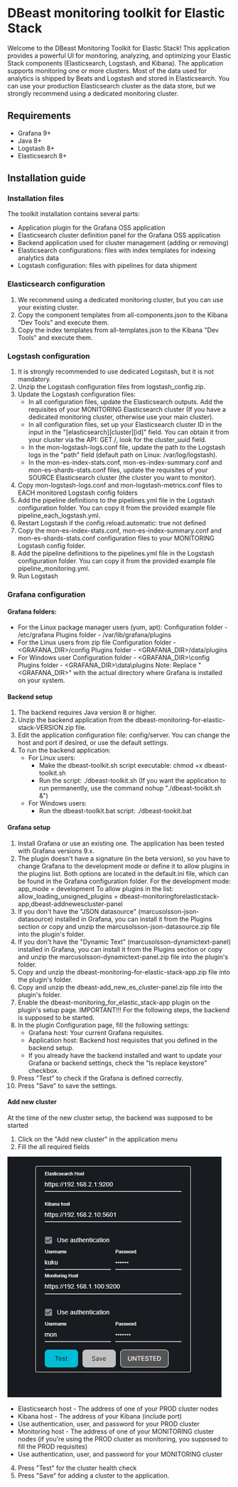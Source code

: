# DBeast monitoring toolkit for Elastic Stack
Welcome to the DBeast Monitoring Toolkit for Elastic Stack! This application provides a powerful UI for monitoring, analyzing, and optimizing your Elastic Stack components (Elasticsearch, Logstash, and Kibana).
The application supports monitoring one or more clusters.
Most of the data used for analytics is shipped by Beats and Logstash and stored in Elasticsearch. You can use your production Elasticsearch cluster as the data store, but we strongly recommend using a dedicated monitoring cluster.

## Requirements
- Grafana 9+
- Java 8+
- Logstash 8+
- Elasticsearch 8+

## Installation guide
### Installation files
The toolkit installation contains several parts:
- Application plugin for the Grafana OSS application
- Elasticsearch cluster definition panel for the Grafana OSS application
- Backend application used for cluster management (adding or removing)
- Elasticsearch configurations: files with index templates for indexing analytics data
- Logstash configuration: files with pipelines for data shipment

### Elasticsearch configuration
1. We recommend using a dedicated monitoring cluster, but you can use your existing cluster.
2. Copy the component templates from all-components.json to the Kibana "Dev Tools" and execute them.
3. Copy the index templates from all-templates.json to the Kibana "Dev Tools" and execute them.
   
   
### Logstash configuration
1. It is strongly recommended to use dedicated Logstash, but it is not mandatory.
2. Unzip the Logstash configuration files from logstash_config.zip.
3. Update the Logstash configuration files:
    - In all configuration files, update the Elasticsearch outputs. Add the requisites of your MONITORING Elasticsearch cluster (If you have a dedicated monitoring cluster, otherwise use your main cluster).
    - In all configuration files, set up your Elasticsearch cluster ID in the input in the "[elasticsearch][cluster][id]" field. You can obtain it from your cluster via the API: GET /, look for the cluster_uuid field.
    - In the mon-logstash-logs.conf file, update the path to the Logstash logs in the "path" field (default path on Linux: /var/log/logstash).
    - In the mon-es-index-stats.conf, mon-es-index-summary.conf and mon-es-shards-stats.conf files, update the requisites of your SOURCE Elasticsearch cluster (the cluster you want to monitor).
4. Copy mon-logstash-logs.conf and mon-logstash-metrics.conf files to EACH monitored Logstash config folders
5. Add the pipeline definitions to the pipelines.yml file in the Logstash configuration folder. You can copy it from the provided example file pipeline_each_logstash.yml.
6. Restart Logstash if the config.reload.automatic: true not defined
7. Copy the mon-es-index-stats.conf, mon-es-index-summary.conf and mon-es-shards-stats.conf configuration files to your MONITORING Logstash config folder.
8. Add the pipeline definitions to the pipelines.yml file in the Logstash configuration folder. You can copy it from the provided example file pipeline_monitoring.yml.
9. Run Logstash

### Grafana configuration
#### Grafana folders:
- For the Linux package manager users (yum, apt):
  Configuration folder - /etc/grafana
  Plugins folder - /var/lib/grafana/plugins
- For the Linux users from zip file
  Configuration folder - <GRAFANA_DIR>/config
  Plugins folder - <GRAFANA_DIR>/data/plugins
- For Windows user
  Configuration folder - <GRAFANA_DIR>\config
  Plugins folder - <GRAFANA_DIR>\data\plugins
Note: Replace "<GRAFANA_DIR>" with the actual directory where Grafana is installed on your system.

#### Backend setup
1. The backend requires Java version 8 or higher.
2. Unzip the backend application from the dbeast-monitoring-for-elastic-stack-VERSION.zip file.
3. Edit the application configuration file: config/server. You can change the host and port if desired, or use the default settings.
4. To run the backend application:
    - For Linux users:
        * Make the dbeast-toolkit.sh script executable: chmod +x dbeast-toolkit.sh
        * Run the script: ./dbeast-toolkit.sh (If you want the application to run permanently, use the command nohup "./dbeast-toolkit.sh &")
    - For Windows users:
        * Run the dbeast-toolkit.bat script: ./dbeast-tookit.bat


#### Grafana setup
1. Install Grafana or use an existing one. The application has been tested with Grafana versions 9.x.
2. The plugin doesn't have a signature (in the beta version), so you have to change Grafana to the development mode or define it to allow plugins in the plugins list. 
   Both options are located in the default.ini file, which can be found in the Grafana configuration folder.
   For the development mode: app_mode = development
   To allow plugins in the list: allow_loading_unsigned_plugins = dbeast-monitoringforelasticstack-app,dbeast-addnewescluster-panel
3. If you don't have the "JSON datasource" (marcusolsson-json-datasource) installed in Grafana, you can install it from the Plugins section or copy and unzip the marcusolsson-json-datasource.zip file into the plugin's folder.
4. If you don't have the "Dynamic Text" (marcusolsson-dynamictext-panel) installed in Grafana, you can install it from the Plugins section or copy and unzip the marcusolsson-dynamictext-panel.zip file into the plugin's folder.
6. Copy and unzip the dbeast-monitoring-for-elastic-stack-app.zip file into the plugin's folder.
7. Copy and unzip the dbeast-add_new_es_cluster-panel.zip file into the plugin's folder.
8. Enable the dbeast-monitoring_for_elastic_stack-app plugin on the plugin's setup page.
IMPORTANT!!! For the following steps, the backend is supposed to be started.
9. In the plugin Configuration page, fill the following settings:
    - Grafana host: Your current Grafana requisites.
    - Application host: Backend host requisites that you defined in the backend setup.
    - If you already have the backend installed and want to update your Grafana or backend settings, check the "Is replace keystore" checkbox.
10. Press "Test" to check if the Grafana is defined correctly.
11. Press "Save" to save the settings.


#### Add new cluster
At the time of the new cluster setup, the backend was supposed to be started
1. Click on the "Add new cluster" in the application menu
2. Fill the all required fields
   
![new_cluster.png](new_cluster.png)
   - Elasticsearch host - The address of one of your PROD cluster nodes
   - Kibana host - The address of your Kibana (include port)
   - Use authentication, user, and password for your PROD cluster 
   - Monitoring host - The address of one of your MONITORING cluster nodes (if you're using the PROD cluster as monitoring, you supposed to fill the PROD requisites)
   - Use authentication, user, and password for your MONITORING cluster
4. Press "Test" for the cluster health check
5. Press "Save" for adding a cluster to the application.
